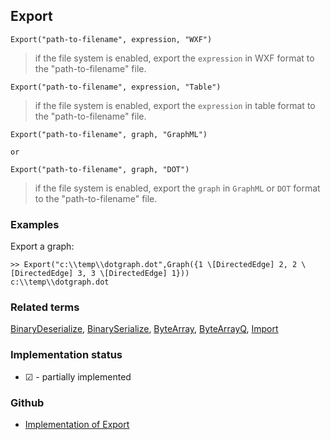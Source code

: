 ## Export

```
Export("path-to-filename", expression, "WXF")
```
 
> if the file system is enabled, export the `expression` in WXF format to the "path-to-filename" file.
 

```
Export("path-to-filename", expression, "Table")
```
 
> if the file system is enabled, export the `expression` in table format to the "path-to-filename" file.

```
Export("path-to-filename", graph, "GraphML")

or

Export("path-to-filename", graph, "DOT")
```
 
> if the file system is enabled, export the `graph` in `GraphML` or `DOT` format to the "path-to-filename" file.

### Examples

Export a graph: 

```
>> Export("c:\\temp\\dotgraph.dot",Graph({1 \[DirectedEdge] 2, 2 \[DirectedEdge] 3, 3 \[DirectedEdge] 1}))
c:\\temp\\dotgraph.dot
```

### Related terms 
[BinaryDeserialize](BinaryDeserialize.md), [BinarySerialize](BinarySerialize.md), [ByteArray](ByteArray.md), [ByteArrayQ](ByteArrayQ.md), [Import](Import.md)

### Implementation status

* &#x2611; - partially implemented

### Github

* [Implementation of Export](https://github.com/axkr/symja_android_library/blob/master/symja_android_library/matheclipse-core/src/main/java/org/matheclipse/core/reflection/system/Export.java#L41) 
